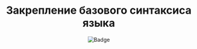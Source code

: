 <h1 align="center">Закрепление базового синтаксиса языка</h1>

<p align="center">
<img alt="Badge" src="https://github.com/djess-v/otus--homework--06/actions/workflows/sanity-check.yml/badge.svg" />
</p>
